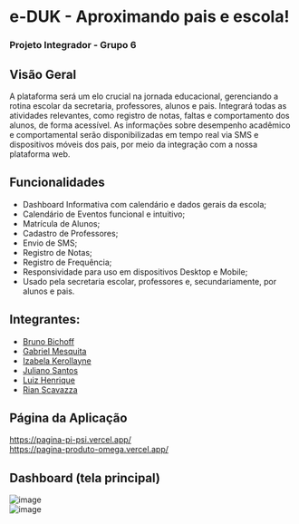 # e-DUK - Aproximando pais e escola!
### Projeto Integrador - Grupo 6

## Visão Geral
A plataforma será um elo crucial na jornada educacional, gerenciando a rotina escolar da secretaria, professores, alunos e pais. Integrará todas as atividades relevantes, como registro de notas, faltas e comportamento dos alunos, de forma acessível. As informações sobre desempenho acadêmico e comportamental serão disponibilizadas em tempo real via SMS e dispositivos móveis dos pais, por meio da integração com a nossa plataforma web.

## Funcionalidades
- Dashboard Informativa com calendário e dados gerais da escola;
- Calendário de Eventos funcional e intuitivo;
- Matrícula de Alunos;
- Cadastro de Professores;
- Envio de SMS;
- Registro de Notas;
- Registro de Frequência;
- Responsividade para uso em dispositivos Desktop e Mobile;
- Usado pela secretaria escolar, professores e, secundariamente, por alunos e pais.

## Integrantes:
- [Bruno Bichoff](https://github.com/brunobichoff)
- [Gabriel Mesquita](https://github.com/GabrielMesquita00)
- [Izabela Kerollayne](https://github.com/izakerollayne)
- [Juliano Santos](https://github.com/julianosantosdev)
- [Luiz Henrique](https://github.com/Luiz1807)
- [Rian Scavazza](https://github.com/RianScavazza)

## Página da Aplicação
https://pagina-pi-psi.vercel.app/ <br>
https://pagina-produto-omega.vercel.app/ 


## Dashboard (tela principal)
![image](https://github.com/DSM-Grupo-06-Projeto-Integrador-2024/dsm-grupo-6-pi/assets/110478861/58590396-2c36-4759-8af1-7c9147dbcfc7) 
<br> ![image](https://github.com/DSM-Grupo-06-Projeto-Integrador-2024/dsm-grupo-6-pi/assets/135342357/6b4a9026-e000-44aa-9ed0-040bcaafe823)




